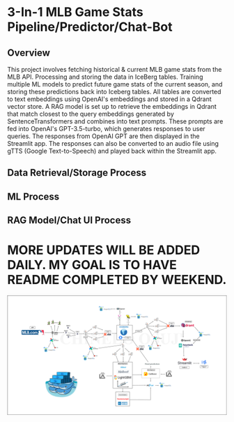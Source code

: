

# 3-In-1 MLB Game Stats Pipeline/Predictor/Chat-Bot




## Overview
This project involves fetching historical & current MLB game stats from the MLB API. Processing and storing the data in IceBerg tables. Training multiple ML models to predict future game stats of the current season, and storing these predictions back into Iceberg tables. All tables are converted to text embeddings using OpenAI's embeddings and stored in a Qdrant vector store. A RAG model is set up to retrieve the embeddings in Qdrant that match closest to the query embeddings generated by SentenceTransformers and combines into text prompts. These prompts are fed into OpenAI's GPT-3.5-turbo, which generates responses to user queries. The responses from OpenAI GPT are then displayed in the Streamlit app. The responses can also be converted to an audio file using gTTS (Google Text-to-Speech) and played back within the Streamlit app.




## Data Retrieval/Storage Process




## ML Process


## RAG Model/Chat UI Process


# MORE UPDATES WILL BE ADDED DAILY. MY GOAL IS TO HAVE README COMPLETED BY WEEKEND. 


![MLB Diagram](/MLB_Diagram_Update.png)

